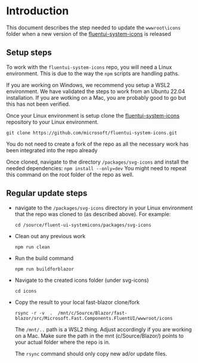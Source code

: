 # Introduction
This document describes the step needed to update the `wwwroot\icons` folder when a new version of the [fluentui-system-icons](https://github.com/microsoft/fluentui-system-icons) is released

## Setup steps
To work with the `fluentui-system-icons` repo, you will need a Linux environment. This is due to the way the `npm` scripts are handling paths.

If you are working on Windows, we recommend you setup a WSL2 environment. We have validated the steps to work from an Ubuntu 22.04 installation. If you are wotking on a Mac, you are probably good to go but this has not been verified.

Once your Linux environment is setup clone the [fluentui-system-icons](https://github.com/microsoft/fluentui-system-icons) repository to your Linux environment. 

```
git clone https://github.com/microsoft/fluentui-system-icons.git
```

You do not need to create a fork of the repo as all the necessary work has been integrated into the repo already

Once cloned, navigate to the directory `/packages/svg-icons` and install the needed dependencies: `npm install --only=dev`
You might need to repeat this command on the root folder of the repo as well.

## Regular update steps

 - navigate to the `/packages/svg-icons` directory in your Linux environment that the repo was cloned to (as described above).
	For example:
	```
	cd /source/fluent-ui-systemicons/packages/svg-icons
	```

- Clean out any previous work 
	```
	npm run clean
	```
- Run the build command
	```
	npm run buildforblazor
	```
- Navigate to the created icons folder (under svg-icons)
	```
	cd icons
	```
- Copy the result to your local fast-blazor clone/fork
	```
	rsync -r -v  .  /mnt/c/Source/Blazor/fast-blazor/src/Microsoft.Fast.Components.FluentUI/wwwroot/icons
	```
	The `/mnt/..` path is a WSL2 thing. Adjust accordingly if you are working  on a Mac. Make sure the path in the mnt (c/Source/Blazor/) points to your actual folder where the repo is in.
	
	The `rsync` command should only copy new ad/or update files. 